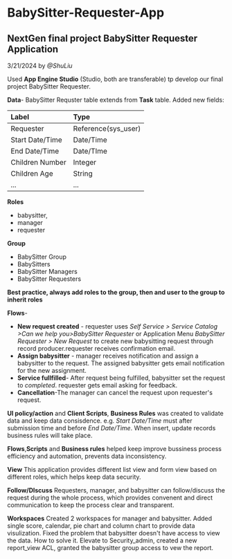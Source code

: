 # BabySitter-Requester-App

## NextGen final project BabySitter Requester Application

3/21/2024 by *@ShuLiu*

Used **App Engine Studio** (Studio, both are transferable) tp develop our final project BabySitter Requester.

**Data**- BabySitter Requster table extends from **Task** table. Added new fields: 

  | Label  | Type        |  
  |:----------|:----------|  
  |Requester| Reference(sys_user)|  
  |Start Date/Time| Date/Time |  
  |End Date/Time | Date/TIme |  
  |Children Number| Integer|  
  |Children Age | String|
  |...|...|

**Roles**
- babysitter, 
- manager
- requester

**Group**
- BabySitter Group
- BabySitters
- BabySitter Managers
- BabySitter Requesters
  
**Best practice, always add roles to the group, then and user to the group to inherit roles**

**Flows**-

- **New request created** - requester uses *Self Service > Service Catalog >Can we help you>BabySitter Requester* or Application Menu *BabySitter Requester > New Request* to create new babysitting request through record producer.requester receives confirmation email.
- **Assign babysitter** - manager receives notification and assign a babysitter to the request. The assigned babysitter gets email notification for the new assignment.
- **Service fullfilled**- After request being fulfilled, babysitter set the request to *completed*. requester gets email asking for feedback.
- **Cancellation**-The manager can cancel the request upon requester's request. 

**UI policy/action** and **Client Scripts**, **Business Rules** was created to validate data and keep data consisdence. e.g. *Start Date/Time* must after submission time and before *End Date/Time*. When insert, update records business rules will take place.

**Flows**,**Scripts** and **Business rules** helped keep improve bussiness process efficiency and automation, prevents data inconsistency.

**View**
This application provides different list view and form view based on different roles, which helps keep data security. 

**Follow/DIscuss**
Requesters, manager, and babysitter can follow/discuss the request during the whole process, which provides convenent and direct communication to keep the process clear and transparent. 

**Workspaces**
Created 2 workspaces for manager and babysitter. Added single score, calendar, pie chart and column chart to provide data visulization.
Fixed the problem that babysitter doesn't have access to view the data. How to solve it. Elevate to Security_admin, created a new report_view ACL, granted the babysitter group access to vew the report. 
